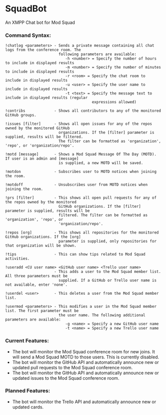 # SquadBot
An XMPP Chat bot for Mod Squad

### Command Syntax:
```
!chatlog <parameters> - Sends a private message containing all chat logs from the conference room. The
                        following parameters are available:
                           -h <number> = Specify the number of hours to include in displayed results
                           -m <number> = Specify the number of minutes to include in displayed results
                           -r <room> = Specify the chat room to include in displayed results
                           -u <user> = Specify the user name to include in displayed results
                           -t <text> = Specify the message text to include in displayed results (regular
                                       expressions allowed)

!contribs             - Shows all contributors to any of the monitored GitHub groups.

!issues [filter]      - Shows all open issues for any of the repos owned by the monitored GitHub
                        organizations. If the [filter] parameter is supplied, results will be filtered.
                        The filter can be formatted as 'organization', 'repo', or 'organization/repo'.

!motd [message]       - Shows a Mod Squad Message Of The Day (MOTD). If user is an admin and [message]
                        is supplied, a new MOTD will be saved.

!motdon               - Subscribes user to MOTD notices when joining the room.

!motdoff              - Unsubscribes user from MOTD notices when joining the room.

!prs [filter]         - This shows all open pull requests for any of the repos owned by the monitored
                        GitHub organizations. If the [filter] parameter is supplied, results will be
                        filtered. The filter can be formatted as 'organization', 'repo', or
                        'organization/repo'.

!repos [org]          - This shows all repositories for the monitored GitHub organizations. If the [org]
                        parameter is supplied, only repositories for that organization will be shown.

!tips                 - This can show tips related to Mod Squad activities.

!useradd <CU user name> <GitHub user name> <Trello user name>
                      - This adds a user to the Mod Squad member list. All three parameters must be
                        supplied. If a GitHub or Trello user name is not available, enter 'none'.

!userdel <user>       - This deletes a user from the Mod Squad member list.

!usermod <parameters> - This modifies a user in the Mod Squad member list. The first parameter must be
                        the user name. The following additional parameters are available:
                           -g <name> = Specify a new GitHub user name
                           -t <name> = Specify a new Trello user name
```

### Current Features:
 * The bot will monitor the Mod Squad conference room for new joins. It will send a Mod Squad MOTD to those users. This is currently disabled.
 * The bot will monitor the GitHub API and automatically announce new or updated pull requests to the Mod Squad conference room.
 * The bot will monitor the GitHub API and automatically announce new or updated issues to the Mod Squad conference room.
 
### Planned Features:
 * The bot will monitor the Trello API and automatically announce new or updated cards.
